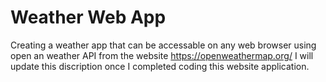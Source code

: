 # Weather Web App

Creating a weather app that can be accessable on any web browser using open an weather API from the website https://openweathermap.org/
I will update this discription once I completed coding this website application.
